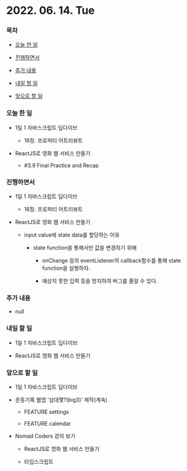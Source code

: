 # 2022. 06. 14. Tue

### 목차

- [오늘 한 일](#오늘-한-일)

- [진행하면서](#진행하면서)

- [추가 내용](#추가-내용)

- [내일 할 일](#내일-할-일)

- [앞으로 할 일](#앞으로-할-일)

### 오늘 한 일

- 1일 1 자바스크립트 딥다이브

  - 16장. 프로퍼티 어트리뷰트

- ReactJS로 영화 웹 서비스 만들기

  - #3.9 Final Practice and Recap

### 진행하면서

- 1일 1 자바스크립트 딥다이브

  - 16장. 프로퍼티 어트리뷰트

- ReactJS로 영화 웹 서비스 만들기

  - input value에 state data를 할당하는 이유

    - state function을 통해서만 값을 변경하기 위해

      - onChange 등의 eventListener의 callback함수를 통해 state function을 실행하자.

      - 예상치 못한 입력 등을 방지하여 버그를 줄일 수 있다.

### 추가 내용

- null

### 내일 할 일

- 1일 1 자바스크립트 딥다이브

- ReactJS로 영화 웹 서비스 만들기

### 앞으로 할 일

- 1일 1 자바스크립트 딥다이브

- 운동기록 웹앱 '삼대몇?(big3)' 제작(계속)

  - FEATURE settings

  - FEATURE calendar

- Nomad Coders 강의 보기

  - ReactJS로 영화 웹 서비스 만들기

  - 타입스크립트

<br><br>
